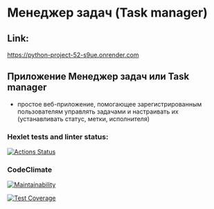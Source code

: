 # Менеджер задач (Task manager)

## Link:
https://python-project-52-s9ue.onrender.com

## Приложение Менеджер задач или Task manager
- простое веб-приложение, помогающее зарегистрированным пользователям управлять задачами и настраивать их (устанавливать статус, метки, исполнителя)

### Hexlet tests and linter status:
[![Actions Status](https://github.com/CherSula/python-project-52/actions/workflows/hexlet-check.yml/badge.svg)](https://github.com/CherSula/python-project-52/actions)

### CodeClimate
[![Maintainability](https://api.codeclimate.com/v1/badges/d642034d58582e8b6b19/maintainability)](https://codeclimate.com/github/CherSula/python-project-52/maintainability)

[![Test Coverage](https://api.codeclimate.com/v1/badges/d642034d58582e8b6b19/test_coverage)](https://codeclimate.com/github/CherSula/python-project-52/test_coverage)